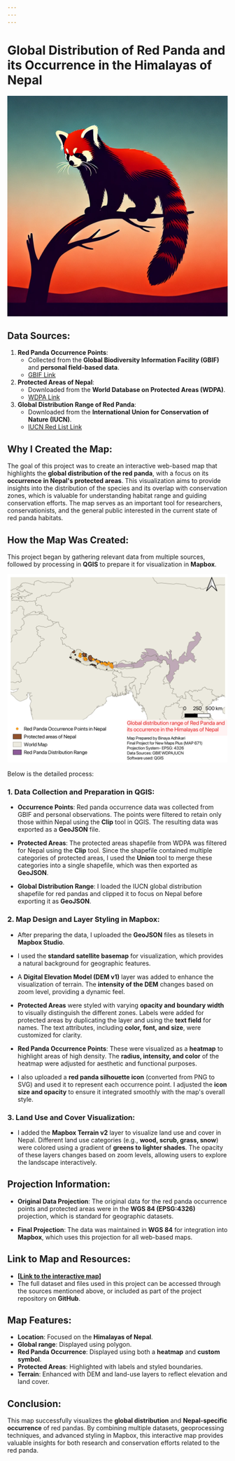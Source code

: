 ```yaml
---
---
---
```


# **Global Distribution of Red Panda and its Occurrence in the Himalayas of Nepal**

![Figure1: Red Panda](./red_panda.png)

## **Data Sources**:

1.  **Red Panda Occurrence Points**:
    -   Collected from the **Global Biodiversity Information Facility (GBIF)** and **personal field-based data**.
    -   [GBIF Link](https://www.gbif.org/)
2.  **Protected Areas of Nepal**:
    -   Downloaded from the **World Database on Protected Areas (WDPA)**.
    -   [WDPA Link](https://www.protectedplanet.net/en/thematic-areas/wdpa?tab=WDPA)
3.  **Global Distribution Range of Red Panda**:
    -   Downloaded from the **International Union for Conservation of Nature (IUCN)**.
    -   [IUCN Red List Link](https://www.iucnredlist.org/resources/spatial-data-download)

## **Why I Created the Map**:

The goal of this project was to create an interactive web-based map that highlights the **global distribution of the red panda**, with a focus on its **occurrence in Nepal's protected areas**. This visualization aims to provide insights into the distribution of the species and its overlap with conservation zones, which is valuable for understanding habitat range and guiding conservation efforts. The map serves as an important tool for researchers, conservationists, and the general public interested in the current state of red panda habitats.

## **How the Map Was Created**:

This project began by gathering relevant data from multiple sources, followed by processing in **QGIS** to prepare it for visualization in **Mapbox**.

![Figure 2: Static map prepared in QGIS for preliminary visualization](./red_panda_distribution.png)

Below is the detailed process:

### **1. Data Collection and Preparation in QGIS**:

-   **Occurrence Points**: Red panda occurrence data was collected from GBIF and personal observations. The points were filtered to retain only those within Nepal using the **Clip** tool in QGIS. The resulting data was exported as a **GeoJSON** file.

-   **Protected Areas**: The protected areas shapefile from WDPA was filtered for Nepal using the **Clip** tool. Since the shapefile contained multiple categories of protected areas, I used the **Union** tool to merge these categories into a single shapefile, which was then exported as **GeoJSON**.

-   **Global Distribution Range**: I loaded the IUCN global distribution shapefile for red pandas and clipped it to focus on Nepal before exporting it as **GeoJSON**.

### **2. Map Design and Layer Styling in Mapbox**:

-   After preparing the data, I uploaded the **GeoJSON** files as tilesets in **Mapbox Studio**.

-   I used the **standard satellite basemap** for visualization, which provides a natural background for geographic features.

-   A **Digital Elevation Model (DEM v1)** layer was added to enhance the visualization of terrain. The **intensity of the DEM** changes based on zoom level, providing a dynamic feel.

-   **Protected Areas** were styled with varying **opacity and boundary width** to visually distinguish the different zones. Labels were added for protected areas by duplicating the layer and using the **text field** for names. The text attributes, including **color, font, and size**, were customized for clarity.

-   **Red Panda Occurrence Points**: These were visualized as a **heatmap** to highlight areas of high density. The **radius, intensity, and color** of the heatmap were adjusted for aesthetic and functional purposes.

-   I also uploaded a **red panda silhouette icon** (converted from PNG to SVG) and used it to represent each occurrence point. I adjusted the **icon size and opacity** to ensure it integrated smoothly with the map's overall style.

### **3. Land Use and Cover Visualization**:

-   I added the **Mapbox Terrain v2** layer to visualize land use and cover in Nepal. Different land use categories (e.g., **wood, scrub, grass, snow**) were colored using a gradient of **greens to lighter shades**. The opacity of these layers changes based on zoom levels, allowing users to explore the landscape interactively.

## **Projection Information**:

-   **Original Data Projection**: The original data for the red panda occurrence points and protected areas were in the **WGS 84 (EPSG:4326)** projection, which is standard for geographic datasets.

-   **Final Projection**: The data was maintained in **WGS 84** for integration into **Mapbox**, which uses this projection for all web-based maps.

## **Link to Map and Resources**:

-   **[[Link to the interactive map](https://binayaadh.github.io/redpanda-distribution/)]** 
-   The full dataset and files used in this project can be accessed through the sources mentioned above, or included as part of the project repository on **GitHub**.

## **Map Features**:

-   **Location**: Focused on the **Himalayas of Nepal**.
-   **Global range**: Displayed using polygon.
-   **Red Panda Occurrence**: Displayed using both a **heatmap** and **custom symbol**.
-   **Protected Areas**: Highlighted with labels and styled boundaries.
-   **Terrain**: Enhanced with DEM and land-use layers to reflect elevation and land cover.

## **Conclusion**:

This map successfully visualizes the **global distribution** and **Nepal-specific occurrence** of red pandas. By combining multiple datasets, geoprocessing techniques, and advanced styling in Mapbox, this interactive map provides valuable insights for both research and conservation efforts related to the red panda.
